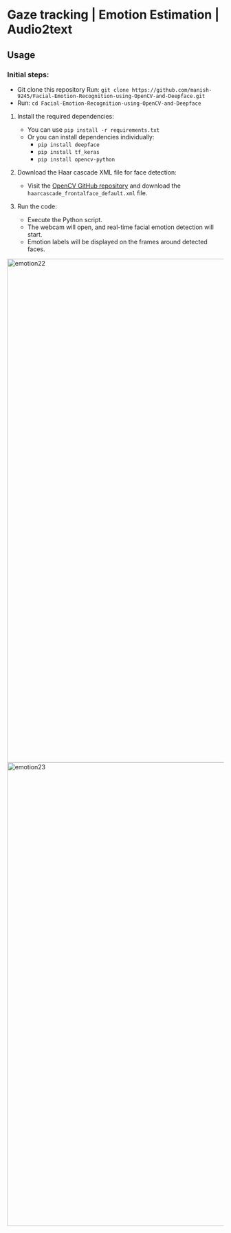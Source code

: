 # Gaze tracking | Emotion Estimation | Audio2text
## Usage
### Initial steps:
- Git clone this repository Run: `git clone https://github.com/manish-9245/Facial-Emotion-Recognition-using-OpenCV-and-Deepface.git`
- Run: `cd Facial-Emotion-Recognition-using-OpenCV-and-Deepface`
1. Install the required dependencies:
   - You can use `pip install -r requirements.txt`
   - Or you can install dependencies individually:
      - `pip install deepface`
      - `pip install tf_keras`
      - `pip install opencv-python`

2. Download the Haar cascade XML file for face detection:
   - Visit the [OpenCV GitHub repository](https://github.com/opencv/opencv/tree/master/data/haarcascades) and download the `haarcascade_frontalface_default.xml` file.

3. Run the code:
   - Execute the Python script.
   - The webcam will open, and real-time facial emotion detection will start.
   - Emotion labels will be displayed on the frames around detected faces.


<img width="1168" alt="emotion22" src="https://github.com/Mrkomiljon/Gaze_emotion/assets/92161283/be171374-9f01-4a15-991e-00c11974a1e9">
<img width="1075" alt="emotion23" src="https://github.com/Mrkomiljon/Gaze_emotion/assets/92161283/ded52574-3a1b-4798-83c4-8669c828e460">
